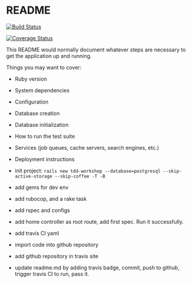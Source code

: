 # README

[![Build Status](https://travis-ci.org/qingfenghanghua/tdd-workshop-1.svg?branch=master)](https://travis-ci.org/qingfenghanghua/tdd-workshop-1)

[![Coverage Status](https://coveralls.io/repos/github/qingfenghanghua/tdd-workshop-1/badge.svg?branch=master)](https://coveralls.io/github/qingfenghanghua/tdd-workshop-1?branch=master)

This README would normally document whatever steps are necessary to get the
application up and running.

Things you may want to cover:

* Ruby version

* System dependencies

* Configuration

* Database creation

* Database initialization

* How to run the test suite

* Services (job queues, cache servers, search engines, etc.)

* Deployment instructions

* init project: `rails new tdd-workshop --database=postgresql --skip-active-storage --skip-coffee -T -B`
* add gems for dev env
* add rubocop, and a rake task
* add rspec and configs
* add home controller as root route, add first spec. Run it successfully.

* add travis CI yaml
* import code into github repository
* add github repository in travis site
* update readme.md by adding travis badge, commit, push to github, trigger travis CI to run, pass it.
